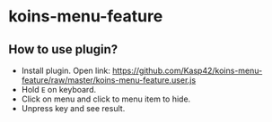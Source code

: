 # koins-menu-feature

## How to use plugin?
* Install plugin. Open link: https://github.com/Kasp42/koins-menu-feature/raw/master/koins-menu-feature.user.js
* Hold `E` on keyboard.
* Click on menu and click to menu item to hide.
* Unpress key and see result.
